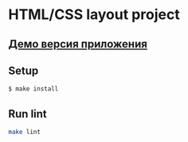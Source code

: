 
# HTML/CSS layout project

## <a href="www.cogert-ewww.surge.sh">Демо версия приложения</a>

## Setup

```sh
$ make install
```

## Run lint

```sh
make lint
```
